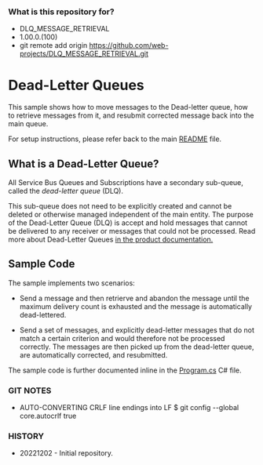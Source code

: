 ### What is this repository for? ###

* DLQ_MESSAGE_RETRIEVAL
* 1.00.0.(100)
* git remote add origin https://github.com/web-projects/DLQ_MESSAGE_RETRIEVAL.git

# Dead-Letter Queues 

This sample shows how to move messages to the Dead-letter queue, how to retrieve
messages from it, and resubmit corrected message back into the main queue. 

For setup instructions, please refer back to the main [README](../README.md) file.

## What is a Dead-Letter Queue? 

All Service Bus Queues and Subscriptions have a secondary sub-queue, called the
*dead-letter queue* (DLQ). 

This sub-queue does not need to be explicitly created and cannot be deleted or
otherwise managed independent of the main entity. The purpose of the Dead-Letter
Queue (DLQ) is accept and hold messages that cannot be delivered to any receiver
or messages that could not be processed. Read more about Dead-Letter Queues [in
the product documentation.][1]

## Sample Code 

The sample implements two scenarios:

* Send a message and then retrierve and abandon the message until the maximum
delivery count is exhausted and the message is automatically dead-lettered. 

* Send a set of messages, and explicitly dead-letter messages that do not match
a certain criterion and would therefore not be processed correctly. The messages
are then picked up from the dead-letter queue, are automatically corrected, and
resubmitted.  

The sample code is further documented inline in the [Program.cs](Program.cs) C# file.

[1]: https://docs.microsoft.com/azure/service-bus-messaging/service-bus-dead-letter-queues

### GIT NOTES ###

*  AUTO-CONVERTING CRLF line endings into LF
   $ git config --global core.autocrlf true

### HISTORY ###

* 20221202 - Initial repository.
